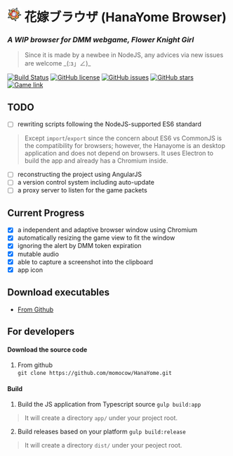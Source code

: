 # <img src='./assets/icon/app-icon.png' alt='icon' width='32' height='32' /> 花嫁ブラウザ (HanaYome Browser)
### _A WIP browser for DMM webgame, Flower Knight Girl_
> Since it is made by a newbee in NodeJS, any advices via new issues are welcome \_(:з」∠)\_  

[![Build Status](https://travis-ci.org/momocow/HanaYome.svg?branch=master)](https://travis-ci.org/momocow/HanaYome)
[![GitHub license](https://img.shields.io/badge/license-MIT-blue.svg)](https://raw.githubusercontent.com/momocow/HanaYome/master/LICENSE)
[![GitHub issues](https://img.shields.io/github/issues/momocow/HanaYome.svg)](https://github.com/momocow/HanaYome/issues)
[![GitHub stars](https://img.shields.io/github/stars/momocow/HanaYome.svg)](https://github.com/momocow/HanaYome/stargazers)
[![Game link](https://img.shields.io/badge/game-FKG-ff69b4.svg)](http://pc-play.games.dmm.co.jp/play/flower)

## TODO
- [ ] rewriting scripts following the NodeJS-supported ES6 standard  
> Except `import`/`export` since the concern about ES6 vs CommonJS
> is the compatibility for browsers; however, the Hanayome is an desktop application and does not depend on browsers. It uses Electron to build the app and already has a Chromium inside.

- [ ] reconstructing the project using AngularJS
- [ ] a version control system including auto-update
- [ ] a proxy server to listen for the game packets

## Current Progress
- [x] a independent and adaptive browser window using Chromium
- [x] automatically resizing the game view to fit the window
- [x] ignoring the alert by DMM token expiration
- [x] mutable audio
- [x] able to capture a screenshot into the clipboard
- [x] app icon

## Download executables
- [From Github](https://github.com/momocow/HanaYome/releases/latest)

## For developers
#### Download the source code
1. From github  
`git clone https://github.com/momocow/HanaYome.git`

#### Build
1. Build the JS application from Typescript source
`gulp build:app`  
> It will create a directory `app/` under your project root.

2. Build releases based on your platform
`gulp build:release`  
> It will create a directory `dist/` under your peoject root.
